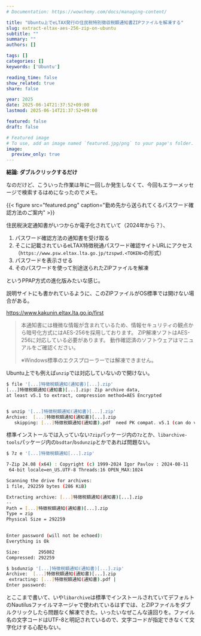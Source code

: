 ```yaml
---
# Documentation: https://wowchemy.com/docs/managing-content/

title: "Ubuntu上でeLTAX発行の住民税特別徴収税額通知書ZIPファイルを解凍する"
slug: extract-eltax-aes-256-zip-on-ubuntu
subtitle: ""
summary: ""
authors: []

tags: []
categories: []
keywords: ['Ubuntu']

reading_time: false
show_related: true
share: false

year: 2025
date: 2025-06-14T21:37:52+09:00
lastmod: 2025-06-14T21:37:52+09:00

featured: false
draft: false

# Featured image
# To use, add an image named `featured.jpg/png` to your page's folder.
image:
  preview_only: true
---
```


**結論: ダブルクリックするだけ**

なのだけど、こういった作業は年に一回しか発生しなくて、今回もエラーメッセージで検索するはめになったのでメモ。

{{< figure src="featured.png" caption="勤め先から送られてくるパスワード確認方法のご案内" >}}

住民税決定通知書がいつからか電子化されていて（2024年から？）、

1. パスワード確認方法の通知書を受け取る
2. そこに記載されているeLTAX特徴税通パスワード確認サイトURLにアクセス（`https://www.psw.eltax.lta.go.jp/tzspwd.<TOKEN>`の形式）
3. パスワードを表示させる
4. そのパスワードを使って別途送られたZIPファイルを解凍

というPPAP方式の進化版みたいな感じ。

説明サイトにも書かれているように、このZIPファイルがOS標準では開けない場合がある。

https://www.kakunin.eltax.lta.go.jp/first
> 本通知書には機微な情報が含まれているため、情報セキュリティの観点から暗号化方式にはAES-256を採用しております。
> ZIP解凍ソフトはAES-256に対応している必要があります。
> 動作確認済のソフトウェアはマニュアルをご確認ください。
> 
>   ※Windows標準のエクスプローラーでは解凍できません。

Ubuntu上でも例えば`unzip`では対応していないので開けない。

```bash
$ file '[...]特徴税額通知(通知書)[...].zip'
[...]特徴税額通知(通知書)[...].zip: Zip archive data,
at least v5.1 to extract, compression method=AES Encrypted


$ unzip '[...]特徴税額通知(通知書)[...].zip'
Archive:  [...]特徴税額通知(通知書)[...].zip
   skipping: [...]特徴税額通知(通知書).pdf  need PK compat. v5.1 (can do v4.6)
```

標準インストールでは入っていない`7zip`パッケージ内の`7z`とか、`libarchive-tools`パッケージ内の`bsdtar`/`bsdunzip`とかであれば問題ない。

```bash
$ 7z e '[...]特徴税額通知[...].zip'

7-Zip 24.08 (x64) : Copyright (c) 1999-2024 Igor Pavlov : 2024-08-11
 64-bit locale=en_US.UTF-8 Threads:16 OPEN_MAX:1024

Scanning the drive for archives:
1 file, 292259 bytes (286 KiB)

Extracting archive: [...]特徴税額通知(通知書)[...].zip
--
Path = [...]特徴税額通知(通知書)[...].zip
Type = zip
Physical Size = 292259

    
Enter password (will not be echoed):
Everything is Ok

Size:       295082
Compressed: 292259
```

```bash
$ bsdunzip '[...]特徴税額通知(通知書)[...].zip'
Archive:  [...]特徴税額通知(通知書)[...].zip
 extracting: [...]特徴税額通知(通知書).pdf |
Enter password: 
```

とここまで書いて、いや`libarchive`は標準でインストールされていてデフォルトのNautilusファイルマネージャで使われているはずでは、とZIPファイルをダブルクリックしたら問題なく解凍できた。いったいなぜこんな遠回りを。ファイル名の文字コードはUTF-8と明記されているので、文字コードが指定できなくて文字化けする心配もない。
